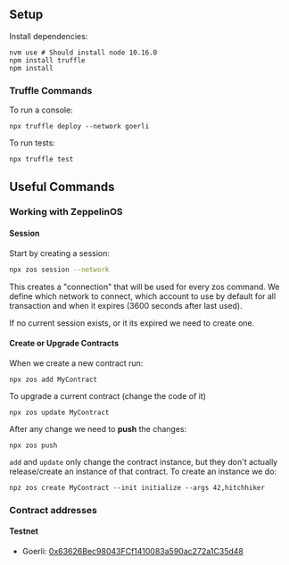 ## Setup

Install dependencies:
    
    nvm use # Should install node 10.16.0
    npm install truffle
    npm install


### Truffle Commands

To run a console:

    npx truffle deploy --network goerli

To run tests:

    npx truffle test

## Useful Commands

### Working with ZeppelinOS

#### Session

Start by creating a session:

```bash
npx zos session --network 
```

This creates a "connection" that will be used for every zos command. We define which network to connect, which account to use by default
for all transaction and when it expires (3600 seconds after last used).

If no current session exists, or it its expired we need to create one.

#### Create or Upgrade Contracts

When we create a new contract run:

    npx zos add MyContract

To upgrade a current contract (change the code of it)

    npx zos update MyContract

After any change we need to **push** the changes:

    npx zos push

`add` and `update` only change the contract instance, but they don't actually release/create an instance of that contract.
To create an instance we do:

    npz zos create MyContract --init initialize --args 42,hitchhiker

### Contract addresses ###
#### Testnet ####
* Goerli: [0x63626Bec98043FCf1410083a590ac272a1C35d48](https://goerli.etherscan.io/address/0x63626bec98043fcf1410083a590ac272a1c35d48/transactions)

